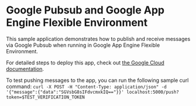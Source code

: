 # Google Pubsub and Google App Engine Flexible Environment

This sample application demonstrates how to publish and receive
messages via Google Pubsub when running in Google App Engine Flexible Environment.

For detailed steps to deploy this app, check out
[the Google Cloud
documentation](https://cloud.google.com/appengine/docs/flexible/writing-and-responding-to-pub-sub-messages?tab=.net).

To test pushing messages to the app, you can run the following sample curl command:
`curl -X POST -H "Content-Type: application/json" -d '{"message":{"data":"SGVsbG8sIFdvcmxkIQ=="}}' localhost:5000/push?token=$TEST_VERIFICATION_TOKEN`
